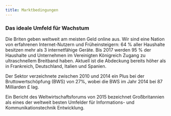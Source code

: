 ```yaml
---
title: Marktbedingungen
---
```


### Das ideale Umfeld für Wachstum

Die Briten geben weltweit am meisten Geld online aus. Wir sind eine Nation von erfahrenen Internet-Nutzern und Früheinsteigern: 64 % aller Haushalte besitzen mehr als 3 internetfähige Geräte. Bis 2017 werden 95 % der Haushalte und Unternehmen im Vereinigten Königreich Zugang zu ultraschnellem Breitband haben. Aktuell ist die Abdeckung bereits höher als in Frankreich, Deutschland, Italien und Spanien.

Der Sektor verzeichnete zwischen 2010 und 2014 ein Plus bei der Bruttowertschöpfung (BWS) von 27%, wobei die BWS im Jahr 2014 bei 87 Milliarden £ lag.

Ein Bericht des Weltwirtschaftsforums von 2015 bezeichnet Großbritannien als eines der weltweit besten Umfelder für Informations- und Kommunikationstechnik Entwicklung.